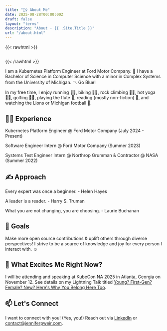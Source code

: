 ```yaml
---
title: "🙋‍♀️ About Me"
date: 2025-08-28T00:00:00Z
draft: false
layout: "terms"
description: "About - {{ .Site.Title }}"
url: "/about.html"
---
```


{{< rawhtml >}}
<h2 id="dynamic-greeting" class="text-2xl font-bold"></h2>
{{< /rawhtml >}}

I am a Kubernetes Platform Engineer at Ford Motor Company. 🚙 I have a Bachelor of Science in Computer Science with a minor in Complex Systems from the University of Michigan. 〽️ Go Blue!

In my free time, I enjoy running 🏃‍♀️, biking 🚴‍♀️, rock climbing 🧗‍♀️, hot yoga 🧘‍♀️, golfing 🏌️‍♀️, playing the flute 🪈, reading (mostly non-fiction) 📖, and watching the Lions or Michigan football 🏈.

## 👩‍💻 Experience

Kubernetes Platform Engineer @ Ford Motor Company (July 2024 - Present)

Software Engineer Intern @ Ford Motor Company (Summer 2023)

Systems Test Engineer Intern @ Northrop Grumman & Contractor @ NASA (Summer 2022)

## ✍️ Approach

Every expert was once a beginner. - Helen Hayes

A leader is a reader. - Harry S. Truman

What you are not changing, you are choosing. - Laurie Buchanan

## 🧠 Goals

Make more open source contributions & uplift others through diverse perspectives! I strive to be a source of knowledge and joy for every person I interact with. ☺️

## 📣 What Excites Me Right Now?

I will be attending and speaking at KubeCon NA 2025 in Atlanta, Georgia on November 12. See details on my Lightning Talk titled [Young? First-Gen? Female? New? Here's Why You Belong Here Too](https://kccncna2025.sched.com/event/27Fci/cl-lightning-talk-young-first-gen-female-new-heres-why-you-belong-here-too-jennifer-weir-ford-motor-company?iframe=yes&w=100%&sidebar=yes&bg=no).

## 📫 Let's Connect

I want to connect with you! (Yes, you!) Reach out via [LinkedIn](https://linkedin.com/in/jennifer-weir) or [contact@jenniferpweir.com](mailto:contact@jenniferpweir.com).

